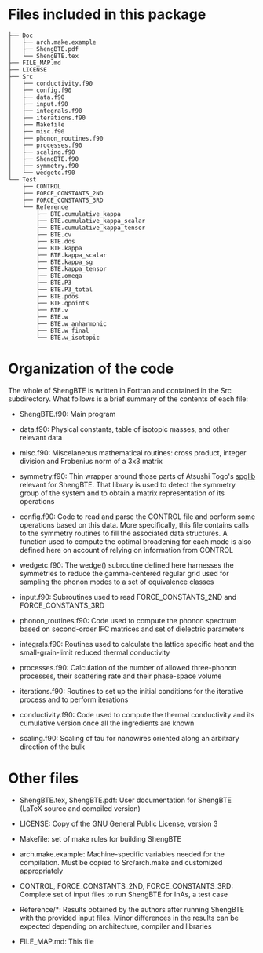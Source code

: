 # Files included in this package #

```
├── Doc
│   ├── arch.make.example
│   ├── ShengBTE.pdf
│   └── ShengBTE.tex
├── FILE_MAP.md
├── LICENSE
├── Src
│   ├── conductivity.f90
│   ├── config.f90
│   ├── data.f90
│   ├── input.f90
│   ├── integrals.f90
│   ├── iterations.f90
│   ├── Makefile
│   ├── misc.f90
│   ├── phonon_routines.f90
│   ├── processes.f90
│   ├── scaling.f90
│   ├── ShengBTE.f90
│   ├── symmetry.f90
│   └── wedgetc.f90
└── Test
    ├── CONTROL
    ├── FORCE_CONSTANTS_2ND
    ├── FORCE_CONSTANTS_3RD
    └── Reference
        ├── BTE.cumulative_kappa
        ├── BTE.cumulative_kappa_scalar
        ├── BTE.cumulative_kappa_tensor
        ├── BTE.cv
        ├── BTE.dos
        ├── BTE.kappa
        ├── BTE.kappa_scalar
        ├── BTE.kappa_sg
        ├── BTE.kappa_tensor
        ├── BTE.omega
        ├── BTE.P3
        ├── BTE.P3_total
        ├── BTE.pdos
        ├── BTE.qpoints
        ├── BTE.v
        ├── BTE.w
        ├── BTE.w_anharmonic
        ├── BTE.w_final
        └── BTE.w_isotopic
```

# Organization of the code #

The whole of ShengBTE is written in Fortran and contained in the Src subdirectory. What follows is a brief summary of the contents of each file:

* ShengBTE.f90: Main program

* data.f90: Physical constants, table of isotopic masses, and other relevant data

* misc.f90: Miscelaneous mathematical routines: cross product, integer division and Frobenius norm of a 3x3 matrix

* symmetry.f90: Thin wrapper around those parts of Atsushi Togo's [spglib](http://spglib.sourceforge.net/) relevant for ShengBTE. That library is used to detect the symmetry group of the system and to obtain a matrix representation of its operations

* config.f90: Code to read and parse the CONTROL file and perform some operations based on this data. More specifically, this file contains calls to the symmetry routines to fill the associated data structures. A function used to compute the optimal broadening for each mode is also defined here on account of relying on information from CONTROL

* wedgetc.f90: The wedge() subroutine defined here harnesses the symmetries to reduce the gamma-centered regular grid used for sampling the phonon modes to a set of equivalence classes

* input.f90: Subroutines used to read FORCE\_CONSTANTS\_2ND and FORCE\_CONSTANTS\_3RD

* phonon_routines.f90: Code used to compute the phonon spectrum based on second-order IFC matrices and set of dielectric parameters

* integrals.f90: Routines used to calculate the lattice specific heat and the small-grain-limit reduced thermal conductivity

* processes.f90: Calculation of the number of allowed three-phonon processes, their scattering rate and their phase-space volume

* iterations.f90: Routines to set up the initial conditions for the iterative process and to perform iterations

* conductivity.f90: Code used to compute the thermal conductivity and its cumulative version once all the ingredients are known

* scaling.f90: Scaling of tau for nanowires oriented along an arbitrary direction of the bulk


# Other files #

* ShengBTE.tex, ShengBTE.pdf: User documentation for ShengBTE (LaTeX source and compiled version)

* LICENSE: Copy of the GNU General Public License, version 3

* Makefile: set of make rules for building ShengBTE

* arch.make.example: Machine-specific variables needed for the compilation. Must be copied to Src/arch.make and customized appropriately

* CONTROL, FORCE\_CONSTANTS\_2ND, FORCE\_CONSTANTS\_3RD: Complete set of input files to run ShengBTE for InAs, a test case

* Reference/\*: Results obtained by the authors after running ShengBTE with the provided input files. Minor differences in the results can be expected depending on architecture, compiler and libraries

* FILE\_MAP.md: This file
